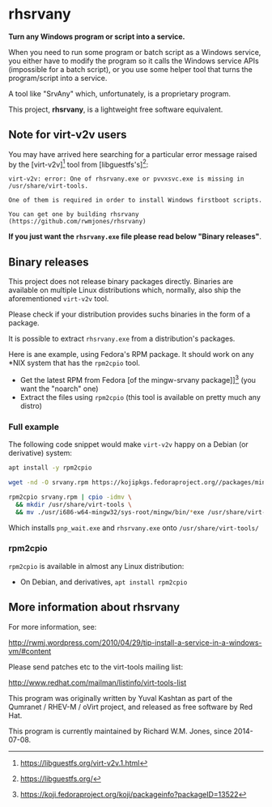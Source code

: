 # rhsrvany

**Turn any Windows program or script into a service.**

When you need to run some program or batch script as a Windows service,
you either have to modify the program so it calls the Windows service
APIs (impossible for a batch script), or you use some helper tool that
turns the program/script into a service.

A tool like "SrvAny" which, unfortunately, is a proprietary program.

This project, **rhsrvany**, is a lightweight free software equivalent.

## Note for virt-v2v users

You may have arrived here searching for a particular error message
raised by the [virt-v2v][^virt-v2v] tool from [libguestfs's][^libguestfs]:

    virt-v2v: error: One of rhsrvany.exe or pvvxsvc.exe is missing in /usr/share/virt-tools.
  
    One of them is required in order to install Windows firstboot scripts. 
  
    You can get one by building rhsrvany (https://github.com/rwmjones/rhsrvany)

**If you just want the `rhsrvany.exe` file please read below "Binary releases"**.

[^libguestfs]: https://libguestfs.org/
[^virt-v2v]: https://libguestfs.org/virt-v2v.1.html

## Binary releases

This project does not release binary packages directly. Binaries are
available on multiple Linux distributions which, normally, also ship
the aforementioned `virt-v2v` tool.

Please check if your distribution provides suchs binaries in the form
of a package. 

It is possible to extract `rhsrvany.exe` from a distribution's packages.

Here is ane example, using Fedora's RPM package. It should work on any
*NIX system that has the `rpm2cpio` tool.

- Get the latest RPM from Fedora [of the mingw-srvany package]][^mingw-srvany]
  (you want the "noarch" one)
- Extract the files using `rpm2cpio` (this tool is available on pretty much any distro)

[^mingw-srvany]: https://koji.fedoraproject.org/koji/packageinfo?packageID=13522

### Full example

The following code snippet would make `virt-v2v` happy on a Debian (or derivative) system:

```sh
apt install -y rpm2cpio

wget -nd -O srvany.rpm https://kojipkgs.fedoraproject.org//packages/mingw-srvany/1.1/4.fc38/noarch/mingw32-srvany-1.1-4.fc38.noarch.rpm

rpm2cpio srvany.rpm | cpio -idmv \
  && mkdir /usr/share/virt-tools \
  && mv ./usr/i686-w64-mingw32/sys-root/mingw/bin/*exe /usr/share/virt-tools/
```

Which installs `pnp_wait.exe` and `rhsrvany.exe` onto `/usr/share/virt-tools/`

### rpm2cpio

`rpm2cpio` is available in almost any Linux distribution:

- On Debian, and derivatives, `apt install rpm2cpio`

## More information about rhsrvany

For more information, see:

http://rwmj.wordpress.com/2010/04/29/tip-install-a-service-in-a-windows-vm/#content

Please send patches etc to the virt-tools mailing list:

http://www.redhat.com/mailman/listinfo/virt-tools-list

This program was originally written by Yuval Kashtan as part of the
Qumranet / RHEV-M / oVirt project, and released as free software by
Red Hat.

This program is currently maintained by Richard W.M. Jones, since 2014-07-08.

